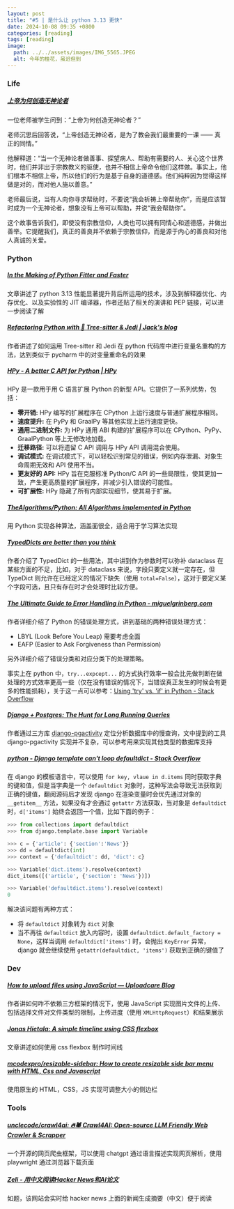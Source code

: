 ```yaml
---
layout: post
title: "#5 | 是什么让 python 3.13 更快"
date: 2024-10-08 09:35 +0800
categories: [reading]
tags: [reading]
image:
  path: ../../assets/images/IMG_5565.JPEG
  alt: 今年的桂花，虽迟但到
---
```


### Life

##### [上帝为何创造无神论者](https://philosophicsblog.wordpress.com/2024/10/09/why-did-god-create-atheists/)
一位老师被学生问到：“上帝为何创造无神论者？”

老师沉思后回答说，“上帝创造无神论者，是为了教会我们最重要的一课 —— 真正的同情。”

他解释道：“当一个无神论者做善事、探望病人、帮助有需要的人、关心这个世界时，他们并非出于宗教教义的驱使，也并不相信上帝命令他们这样做。事实上，他们根本不相信上帝，所以他们的行为是基于自身的道德感。他们纯粹因为觉得这样做是对的，而对他人施以善意。”

老师最后说，当有人向你寻求帮助时，不要说“我会祈祷上帝帮助你”，而是应该暂时成为一个无神论者，想象没有上帝可以帮助，并说“我会帮助你”。

这个故事告诉我们，即使没有宗教信仰，人类也可以拥有同情心和道德感，并做出善举。它提醒我们，真正的善良并不依赖于宗教信仰，而是源于内心的善良和对他人真诚的关爱。

### Python


##### [In the Making of Python Fitter and Faster](https://sumercip.com/posts/making-python-fitter-and-faster/ "In the Making of Python Fitter and Faster")
文章讲述了 python 3.13 性能显著提升背后所运用的技术，涉及到解释器优化、内存优化、以及实验性的 JIT 编译器，作者还贴了相关的演讲和 PEP 链接，可以进一步阅读了解



##### [Refactoring Python with 🌳 Tree-sitter &amp; Jedi \| Jack's blog](https://jackevans.bearblog.dev/refactoring-python-with-tree-sitter-jedi/ "Refactoring Python with 🌳 Tree-sitter &amp; Jedi \| Jack's blog")

作者讲述了如何运用 Tree-sitter 和 Jedi 在 python 代码库中进行变量名重构的方法，达到类似于 pycharm 中的对变量重命名的效果



##### [HPy - A better C API for Python \| HPy](https://hpyproject.org/ "HPy - A better C API for Python \| HPy")

HPy 是一款用于用 C 语言扩展 Python 的新型 API。它提供了一系列优势，包括：

- **零开销:** HPy 编写的扩展程序在 CPython 上运行速度与普通扩展程序相同。
- **速度提升:** 在 PyPy 和 GraalPy 等其他实现上运行速度更快。
- **通用二进制文件:** 为 HPy 通用 ABI 构建的扩展程序可以在 CPython、PyPy、GraalPython 等上无修改地加载。
- **迁移路径:** 可以将遗留 C API 调用与 HPy API 调用混合使用。
- **调试模式:** 在调试模式下，可以轻松识别常见的错误，例如内存泄漏、对象生命周期无效和 API 使用不当。
- **更友好的 API:** HPy 旨在克服标准 Python/C API 的一些局限性，使其更加一致，产生更高质量的扩展程序，并减少引入错误的可能性。
- **可扩展性:** HPy 隐藏了所有内部实现细节，使其易于扩展。



##### [TheAlgorithms/Python: All Algorithms implemented in Python](https://github.com/TheAlgorithms/Python "TheAlgorithms/Python: All Algorithms implemented in Python")

用 Python 实现各种算法，涵盖面很全，适合用于学习算法实现



##### [TypedDicts are better than you think](https://blog.changs.co.uk/typeddicts-are-better-than-you-think.html "TypedDicts are better than you think")

作者介绍了 TypedDict 的一些用法，其中讲到作为参数时可以弥补 dataclass 在某些方面的不足，比如，对于 dataclass 来说，字段只要定义就一定存在，但 TypeDict 则允许在已经定义的情况下缺失（使用 `total=False`），这对于要定义某个字段可选，且只有存在时才会处理时比较方便。



##### [The Ultimate Guide to Error Handling in Python - miguelgrinberg.com](https://blog.miguelgrinberg.com/post/the-ultimate-guide-to-error-handling-in-python "The Ultimate Guide to Error Handling in Python - miguelgrinberg.com")

作者详细介绍了 Python 的错误处理方式，讲到基础的两种错误处理方式：

- LBYL (Look Before You Leap)  需要考虑全面
- EAFP (Easier to Ask Forgiveness than Permission)

另外详细介绍了错误分类和对应分类下的处理策略。

事实上在 python 中，`try...expcept...` 的方式执行效率一般会比先做判断在做处理的方式效率更高一些（仅在没有错误的情况下，当错误真正发生的时候会有更多的性能损耗），关于这一点可以参考：[Using 'try' vs. 'if' in Python - Stack Overflow](https://stackoverflow.com/questions/1835756/using-try-vs-if-in-python "Using 'try' vs. 'if' in Python - Stack Overflow")



##### [Django + Postgres: The Hunt for Long Running Queries](https://pgilmartin.substack.com/p/django-postgres-the-hunt-for-long "Django + Postgres: The Hunt for Long Running Queries")

作者通过三方库 [django-pgactivity](https://github.com/Opus10/django-pgactivity "Opus10/django-pgactivity: View, filter, and kill Postgres queries.") 定位分析数据库中的慢查询，文中提到的工具 django-pgactivity 实现并不复杂，可以参考用来实现其他类型的数据库支持



##### [python - Django template can't loop defaultdict - Stack Overflow](https://stackoverflow.com/questions/4764110/django-template-cant-loop-defaultdict "python - Django template can't loop defaultdict - Stack Overflow")

在 django 的模板语言中，可以使用 `for key, vlaue in d.items` 同时获取字典的键和值，但是当字典是一个 `defaultdict` 对象时，这种写法会导致无法获取到正确的键值，翻阅源码后才发现 django 在渲染变量时会优先通过对象的 `__getitem__` 方法，如果没有才会通过 `getattr` 方法获取，当对象是 `defaultdict` 时，`d['items']` 始终会返回一个值，比如下面的例子：

```python
>>> from collections import defaultdict
>>> from django.template.base import Variable

>>> c = {'article': {'section':'News'}}
>>> dd = defaultdict(int)
>>> context = {'defaultdict': dd, 'dict': c}

>>> Variable('dict.items').resolve(context)
dict_items([('article', {'section': 'News'})])

>>> Variable('defaultdict.items').resolve(context)
0
```

解决该问题有两种方式：

- 将 `defaultdict` 对象转为 `dict` 对象
- 当不再往 `defaultdict` 放入内容时，设置 `defaultdict.default_factory = None`，这样当调用 `defaultdict['items']` 时，会抛出 `KeyError` 异常，django 就会继续使用 `getattr(defaultdict, 'items')` 获取到正确的键值了



### Dev

##### [How to upload files using JavaScript — Uploadcare Blog](https://uploadcare.com/blog/how-to-upload-files-using-js/ "How to upload files using JavaScript — Uploadcare Blog")

作者讲如何咋不依赖三方框架的情况下，使用 JavaScript 实现图片文件的上传、包括选择文件对文件类型的限制，上传进度（使用 `XMLHttpRequest`）和结果展示




##### [Jonas Hietala: A simple timeline using CSS flexbox](https://www.jonashietala.se/blog/2024/08/25/a_simple_timeline_using_css_flexbox/ "Jonas Hietala: A simple timeline using CSS flexbox")
文章讲述如何使用 css flexbox 制作时间线



##### [mcodexpro/resizable-sidebar: How to create resizable side bar menu with HTML, Css and Javascript](https://github.com/mcodexpro/resizable-sidebar "mcodexpro/resizable-sidebar: How to create resizable side bar menu with HTML, Css and Javascript")

使用原生的 HTML，CSS，JS 实现可调整大小的侧边栏




### Tools

##### [unclecode/crawl4ai: 🔥🕷️ Crawl4AI: Open-source LLM Friendly Web Crawler &amp; Scrapper](https://github.com/unclecode/crawl4ai "unclecode/crawl4ai: 🔥🕷️ Crawl4AI: Open-source LLM Friendly Web Crawler &amp; Scrapper")

一个开源的网页爬虫框架，可以使用 chatgpt 通过语言描述实现网页解析，使用 playwright 通过浏览器下载页面


##### [Zeli - 用中文阅读Hacker News和AI论文](https://zeli.app/zh "Zeli - 用中文阅读Hacker News和AI论文")
如题，该网站会实时给 hacker news 上面的新闻生成摘要（中文）便于阅读
